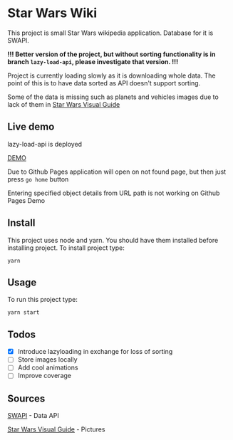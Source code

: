# Star Wars Wiki

This project is small Star Wars wikipedia application.
Database for it is SWAPI.

**!!! Better version of the project, but without sorting functionality is in branch ```lazy-load-api```, please investigate that version. !!!**

Project is currently loading slowly as it is downloading whole data. The point of this is to have data sorted as API doesn't support sorting.

Some of the data is missing such as planets and vehicles images due to lack of them in [Star Wars Visual Guide](https://starwars-visualguide.com/#/)

## Live demo

lazy-load-api is deployed

[DEMO](https://mrrokiton.github.io/star-wars-wiki/)

Due to Github Pages application will open on not found page, but then just press ```go home``` button

Entering specified object details from URL path is not working on Github Pages Demo

## Install

This project uses node and yarn. You should have them installed before installing project. To install project type:

`yarn`

## Usage

To run this project type:

`yarn start`

## Todos

- [x] Introduce lazyloading in exchange for loss of sorting
- [ ] Store images locally
- [ ] Add cool animations
- [ ] Improve coverage

## Sources

[SWAPI](https://swapi.dev/) - Data API

[Star Wars Visual Guide](https://starwars-visualguide.com/#/) - Pictures
